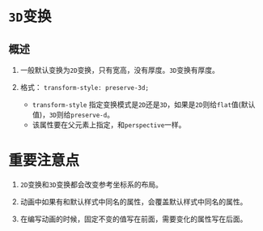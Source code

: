 # `3D`变换

## 概述

1. 一般默认变换为`2D`变换，只有宽高，没有厚度。`3D`变换有厚度。

2. 格式： `transform-style: preserve-3d;`
    - `transform-style` 指定变换模式是`2D`还是`3D`，如果是`2D`则给`flat`值(默认值)，`3D`则给`preserve-d`。
    - 该属性要在父元素上指定，和`perspective`一样。
    
# 重要注意点

1. `2D`变换和`3D`变换都会改变参考坐标系的布局。

2. 动画中如果有和默认样式中同名的属性，会覆盖默认样式中同名的属性。

3. 在编写动画的时候，固定不变的值写在前面，需要变化的属性写在后面。

